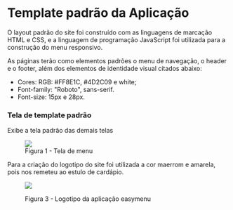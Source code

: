 # Template padrão da Aplicação

O layout padrão do site foi construído com as linguagens de marcação HTML e CSS, e a linguagem de programação JavaScript foi utilizada para a construção do menu responsivo.

As páginas terão como elementos padrões o menu de navegação, o header e o footer, além dos elementos de identidade visual citados abaixo:

<ul>
<li>Cores: RGB: #FF8E1C, #4D2C09 e white;</li>
<li>Font-family: "Roboto", sans-serif.</li>
<li>Font-size: 15px e 28px.</li>
</ul>

<h3><b>Tela de template padrão</b></h3>
<p>Exibe a tela padrão das demais telas</p>
<figure> 
  <img src="https://github.com/ICEI-PUC-Minas-PMV-ADS/pmv-ads-2023-2-e1-proj-web-t1-easymenu/assets/144706915/d629393b-7576-4205-983f-223a6f637e1c.png">
  <figcaption> Figura 1 - Tela de menu
</figure> 


<p>Para a criação do logotipo do site foi utilizada a cor maerrom e amarela, pois nos remeteu ao estulo de cardápio.</p>
<p></p>
<figure> 
  <img src="https://github.com/ICEI-PUC-Minas-PMV-ADS/pmv-ads-2023-2-e1-proj-web-t1-easymenu/assets/144706915/fd127743-c70d-4e35-881d-835afd86b876">
  <p></p>
  <figcaption>Figura 3 - Logotipo da aplicação easymenu
</figure> 
